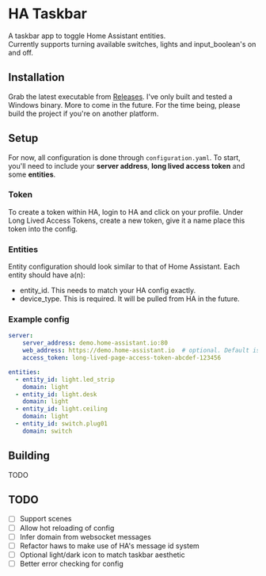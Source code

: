 # HA Taskbar

A taskbar app to toggle Home Assistant entities.  
Currently supports turning available switches, lights and input_boolean's on and off. 


## Installation
Grab the latest executable from [Releases](https://github.com/adriancampos/ha-taskbar/releases). I've only built and tested a Windows binary. More to come in the future. For the time being, please build the project if you're on another platform. 


## Setup
For now, all configuration is done through `configuration.yaml`. To start, you'll need to include your **server address**, **long lived access token** and some **entities**.

### Token
To create a token within HA, login to HA and click on your profile.
Under Long Lived Access Tokens, create a new token, give it a name place this token into the config.


### Entities
Entity configuration should look similar to that of Home Assistant. Each entity should have a(n):
* entity_id. This needs to match your HA config exactly.
* device_type. This is required. It will be pulled from HA in the future.

### Example config
```yaml
server:
    server_address: demo.home-assistant.io:80
    web_address: https://demo.home-assistant.io  # optional. Default is "https://" + server_address
    access_token: long-lived-page-access-token-abcdef-123456

entities:
  - entity_id: light.led_strip
    domain: light
  - entity_id: light.desk
    domain: light
  - entity_id: light.ceiling
    domain: light
  - entity_id: switch.plug01
    domain: switch
```

## Building
TODO

## TODO
- [ ] Support scenes
- [ ] Allow hot reloading of config
- [ ] Infer domain from websocket messages
- [ ] Refactor haws to make use of HA's message id system
- [ ] Optional light/dark icon to match taskbar aesthetic
- [ ] Better error checking for config

